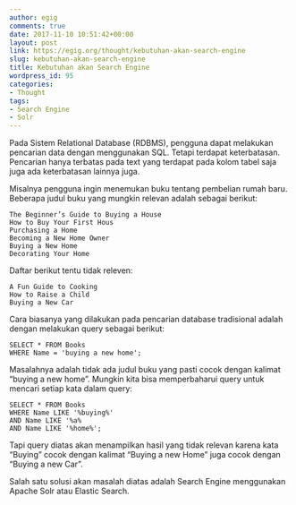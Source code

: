 ```yaml
---
author: egig
comments: true
date: 2017-11-10 10:51:42+00:00
layout: post
link: https://egig.org/thought/kebutuhan-akan-search-engine
slug: kebutuhan-akan-search-engine
title: Kebutuhan akan Search Engine
wordpress_id: 95
categories:
- Thought
tags:
- Search Engine
- Solr
---
```


Pada Sistem Relational Database (RDBMS), pengguna dapat melakukan pencarian data dengan menggunakan SQL. Tetapi terdapat keterbatasan. Pencarian hanya terbatas pada text yang terdapat pada kolom tabel saja juga ada keterbatasan lainnya juga.
<!-- more -->

Misalnya pengguna ingin menemukan buku tentang pembelian rumah baru. Beberapa judul buku yang mungkin relevan adalah sebagai berikut:

    
    
    The Beginner’s Guide to Buying a House
    How to Buy Your First Hous
    Purchasing a Home
    Becoming a New Home Owner 
    Buying a New Home
    Decorating Your Home
    



Daftar berikut tentu tidak releven:

    
    
    A Fun Guide to Cooking
    How to Raise a Child
    Buying a New Car 
    



Cara biasanya yang dilakukan pada pencarian database tradisional adalah dengan melakukan query  sebagai berikut:


    
    
    SELECT * FROM Books
    WHERE Name = 'buying a new home';
    


 
Masalahnya adalah tidak ada judul buku yang pasti cocok dengan kalimat “buying a new home”. Mungkin kita bisa memperbaharui query untuk mencari setiap kata dalam query:


    
    
    SELECT * FROM Books
    WHERE Name LIKE '%buying%'
    AND Name LIKE '%a%
    AND Name LIKE '%home%';
    


 
Tapi query diatas akan menampilkan hasil yang tidak relevan karena kata “Buying” cocok dengan kalimat “Buying a new Home” juga cocok dengan “Buying a new Car”.

Salah satu solusi akan masalah diatas adalah Search Engine menggunakan Apache Solr atau Elastic Search.


